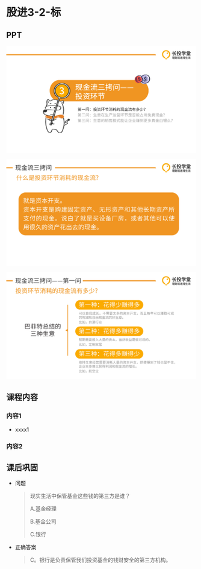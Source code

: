 # 股进3-2-标

## PPT

![课程ppt](assets/3-2-1.jpg)

![课程ppt](assets/3-2-2.jpg)

![课程ppt](assets/3-2-3.jpg)

## 课程内容

### 内容1

- xxxx1

  > 

### 内容2

## 课后巩固

- 问题

  > 现实生活中保管基金这些钱的第三方是谁？
  >
  > A.基金经理
  >
  > B.基金公司
  >
  > C.银行

- 正确答案

  > C。银行是负责保管我们投资基金的钱财安全的第三方机构。